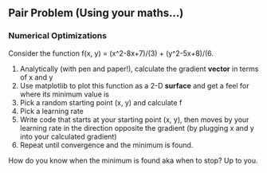 ## Pair Problem (Using your maths...)

### Numerical Optimizations

Consider the function f(x, y) = (x^2-8x+7)/(3) + (y^2-5x+8)/(6.

1. Analytically (with pen and paper!), calculate the gradient **vector** in terms of x and y
2. Use matplotlib to plot this function as a 2-D **surface** and get a feel for where its minimum value is
2. Pick a random starting point (x, y) and calculate f
3. Pick a learning rate
4. Write code that starts at your starting point (x, y), then moves by your learning rate in the direction opposite the gradient (by plugging x and y into your calculated gradient)
5. Repeat until convergence and the minimum is found.

How do you know when the minimum is found aka when to stop?  Up to you. 
